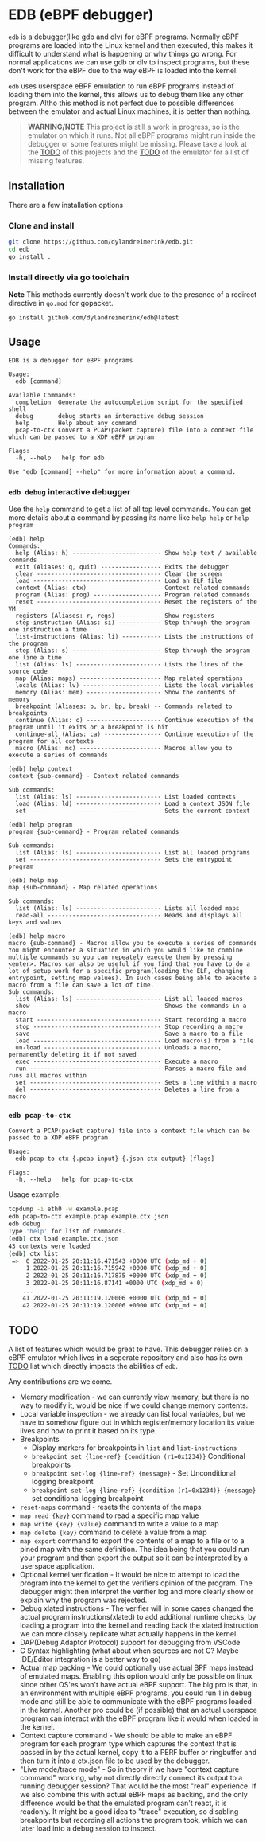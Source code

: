 # EDB (eBPF debugger)

`edb` is a debugger(like gdb and dlv) for eBPF programs. Normally eBPF programs are loaded into the Linux kernel and then executed, this makes it difficult to understand what is happening or why things go wrong. For normal applications we can use gdb or dlv to inspect programs, but these don't work for the eBPF due to the way eBPF is loaded into the kernel.

`edb` uses userspace eBPF emulation to run eBPF programs instead of loading them into the kernel, this allows us to debug them like any other program. Altho this method is not perfect due to possible differences between the emulator and actual Linux machines, it is better than nothing.

>**WARNING/NOTE** This project is still a work in progress, so is the emulator on which it runs. Not all eBPF programs might run inside the debugger or some features might be missing. Please take a look at the [TODO](#TODO) of this projects and the [TODO](https://github.com/dylandreimerink/gobpfld/blob/master/emulator/todo.md) of the emulator for a list of missing features.

## Installation

There are a few installation options
### Clone and install
```bash
git clone https://github.com/dylandreimerink/edb.git
cd edb
go install .
```

### Install directly via go toolchain

**Note** This methods currently doesn't work due to the presence of a redirect directive in `go.mod` for gopacket.

`go install github.com/dylandreimerink/edb@latest`

## Usage

```
EDB is a debugger for eBPF programs

Usage:
  edb [command]

Available Commands:
  completion  Generate the autocompletion script for the specified shell
  debug       debug starts an interactive debug session
  help        Help about any command
  pcap-to-ctx Convert a PCAP(packet capture) file into a context file which can be passed to a XDP eBPF program

Flags:
  -h, --help   help for edb

Use "edb [command] --help" for more information about a command.
```

### `edb debug` interactive debugger

Use the `help` command to get a list of all top level commands. You can get more details about a command by passing its name like `help help` or `help program`
```
(edb) help
Commands:
  help (Alias: h) ------------------------- Show help text / available commands
  exit (Aliases: q, quit) ----------------- Exits the debugger
  clear ----------------------------------- Clear the screen
  load ------------------------------------ Load an ELF file
  context (Alias: ctx) -------------------- Context related commands
  program (Alias: prog) ------------------- Program related commands
  reset ----------------------------------- Reset the registers of the VM
  registers (Aliases: r, regs) ------------ Show registers
  step-instruction (Alias: si) ------------ Step through the program one instruction a time
  list-instructions (Alias: li) ----------- Lists the instructions of the program
  step (Alias: s) ------------------------- Step through the program one line a time
  list (Alias: ls) ------------------------ Lists the lines of the source code
  map (Alias: maps) ----------------------- Map related operations
  locals (Alias: lv) ---------------------- Lists the local variables
  memory (Alias: mem) --------------------- Show the contents of memory
  breakpoint (Aliases: b, br, bp, break) -- Commands related to breakpoints
  continue (Alias: c) --------------------- Continue execution of the program until it exits or a breakpoint is hit
  continue-all (Alias: ca) ---------------- Continue execution of the program for all contexts
  macro (Alias: mc) ----------------------- Macros allow you to execute a series of commands
```

```
(edb) help context
context {sub-command} - Context related commands

Sub commands:
  list (Alias: ls) ------------------------ List loaded contexts
  load (Alias: ld) ------------------------ Load a context JSON file
  set ------------------------------------- Sets the current context
```

```
(edb) help program
program {sub-command} - Program related commands

Sub commands:
  list (Alias: ls) ------------------------ List all loaded programs
  set ------------------------------------- Sets the entrypoint program
```

```
(edb) help map
map {sub-command} - Map related operations

Sub commands:
  list (Alias: ls) ------------------------ Lists all loaded maps
  read-all -------------------------------- Reads and displays all keys and values
```

```
(edb) help macro
macro {sub-command} - Macros allow you to execute a series of commands
You might encounter a situation in which you would like to combine multiple commands so you can repeately execute them by pressing <enter>. Macros can also be useful if you find that you have to do a lot of setup work for a specific program(loading the ELF, changing entrypoint, setting map values). In such cases being able to execute a macro from a file can save a lot of time.
Sub commands:
  list (Alias: ls) ------------------------ List all loaded macros
  show ------------------------------------ Shows the commands in a macro
  start ----------------------------------- Start recording a macro
  stop ------------------------------------ Stop recording a macro
  save ------------------------------------ Save a macro to a file
  load ------------------------------------ Load macro(s) from a file
  un-load --------------------------------- Unloads a macro, permanently deleting it if not saved
  exec ------------------------------------ Execute a macro
  run ------------------------------------- Parses a macro file and runs all macros within
  set ------------------------------------- Sets a line within a macro
  del ------------------------------------- Deletes a line from a macro
```

### `edb pcap-to-ctx`
```
Convert a PCAP(packet capture) file into a context file which can be passed to a XDP eBPF program

Usage:
  edb pcap-to-ctx {.pcap input} {.json ctx output} [flags]

Flags:
  -h, --help   help for pcap-to-ctx
```

Usage example:
```bash
tcpdump -i eth0 -w example.pcap
edb pcap-to-ctx example.pcap example.ctx.json
edb debug
Type 'help' for list of commands.
(edb) ctx load example.ctx.json
43 contexts were loaded
(edb) ctx list
 =>  0 2022-01-25 20:11:16.471543 +0000 UTC (xdp_md + 0)
     1 2022-01-25 20:11:16.715942 +0000 UTC (xdp_md + 0)
     2 2022-01-25 20:11:16.717875 +0000 UTC (xdp_md + 0)
     3 2022-01-25 20:11:16.87141 +0000 UTC (xdp_md + 0)
    ...
    41 2022-01-25 20:11:19.120006 +0000 UTC (xdp_md + 0)
    42 2022-01-25 20:11:19.120006 +0000 UTC (xdp_md + 0)
```

## TODO

A list of features which would be great to have. This debugger relies on a eBPF emulator which lives in a seperate repository and also has its own [TODO](https://github.com/dylandreimerink/gobpfld/blob/master/emulator/todo.md) list which directly impacts the abilities of `edb`. 

Any contributions are welcome. 

- Memory modification - we can currently view memory, but there is no way to modify it, would be nice if we could change memory contents.
- Local variable inspection - we already can list local variables, but we have to somehow figure out in which register/memory location its value lives and how to print it based on its type.
- Breakpoints
  - Display markers for breakpoints in `list` and `list-instructions`
  - `breakpoint set {line-ref} {condition (r1=0x1234)}` Conditional breakpoints
  - `breakpoint set-log {line-ref} {message}` - Set Unconditional logging breakpoint
  - `breakpoint set-log {line-ref} {condition (r1=0x1234)} {message}` set conditional logging breakpoint
- `reset-maps` command - resets the contents of the maps
- `map read {key}` command to read a specific map value
- `map write {key} {value}` command to write a value to a map
- `map delete {key}` command to delete a value from a map
- `map export` command to export the contents of a map to a file or to a pined map with the same definition. The idea being that you could run your program and then export the output so it can be interpreted by a userspace application.
- Optional kernel verification - It would be nice to attempt to load the program into the kernel to get the verifiers opinion of the program. The debugger might then interpret the verifier log and more clearly show or explain why the program was rejected.
- Debug xlated instructions - The verifier will in some cases changed the actual program instructions(xlated) to add additional runtime checks, by loading a program into the kernel and reading back the xlated instruction we can more closely replicate what actually happens in the kernel.
- DAP(Debug Adaptor Protocol) support for debugging from VSCode
- C Syntax highlighting (what about when sources are not C? Maybe IDE/Editor integration is a better way to go)
- Actual map backing - We could optionally use actual BPF maps instead of emulated maps. Enabling this option would only be possible on linux since other OS'es won't have actual eBPF support. The big pro is that, in an environment with multiple eBPF programs, you could run 1 in debug mode and still be able to communicate with the eBPF programs loaded in the kernel. Another pro could be (if possible) that an actual userspace program can interact with the eBPF program like it would when loaded in the kernel. 
- Context capture command - We should be able to make an eBPF program for each program type which captures the context that is passed in by the actual kernel, copy it to a PERF buffer or ringbuffer and then turn it into a ctx.json file to be used by the debugger.
- "Live mode/trace mode" - So in theory if we have "context capture command" working, why not directly directly connect its output to a running debugger session? That would be the most "real" experience. If we also combine this with actual eBPF maps as backing, and the only difference would be that the emulated program can't react, it is readonly. It might be a good idea to "trace" execution, so disabling breakpoints but recording all actions the program took, which we can later load into a debug session to inspect. 